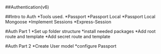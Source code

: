 ##Authentication(v6)

##Intro to Auth
*Tools used.
    *Passport
    *Passport Local
    *Passport Local Mongoose
*Implement Sessions
    *Express-Session

#Auth Part 1
*Set up folder structure
*install needed packages
*Add root route and template
*Add secret route and template

#Auth Part 2
*Create User model
*configure Passport